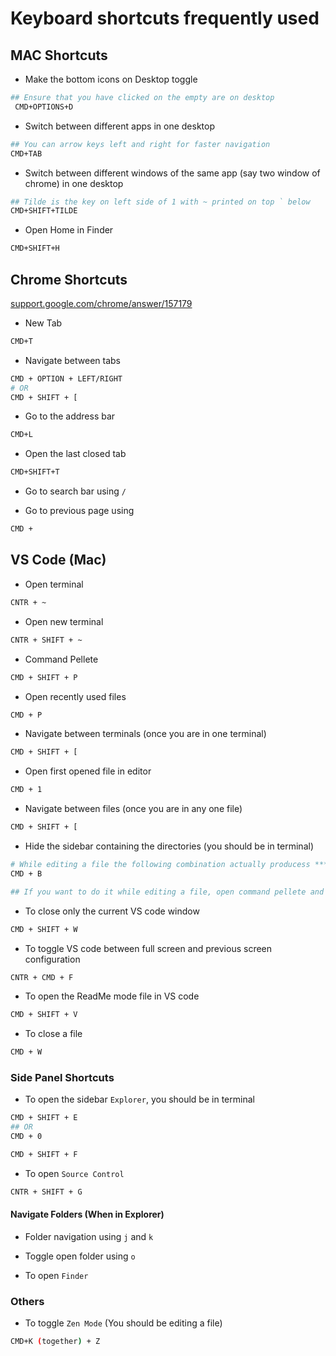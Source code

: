 # Keyboard shortcuts frequently used

## MAC Shortcuts

- Make the bottom icons on Desktop toggle

```bash
## Ensure that you have clicked on the empty are on desktop
 CMD+OPTIONS+D
```

- Switch between different apps in one desktop

```bash
## You can arrow keys left and right for faster navigation
CMD+TAB 
```

- Switch between different windows of the same app (say two window of chrome) in one desktop

```bash
## Tilde is the key on left side of 1 with ~ printed on top ` below
CMD+SHIFT+TILDE
```

- Open Home in Finder

```bash
CMD+SHIFT+H
```

## Chrome Shortcuts

[support.google.com/chrome/answer/157179](https://support.google.com/chrome/answer/157179)

- New Tab

```bash
CMD+T
```

- Navigate between tabs

```bash
CMD + OPTION + LEFT/RIGHT
# OR
CMD + SHIFT + [
```

- Go to the address bar

```bash
CMD+L
```

- Open the last closed tab

```bash
CMD+SHIFT+T
```

- Go to search bar using `/`

- Go to previous page using

```bash
CMD + 
```

## VS Code (Mac)

- Open terminal

```bash
CNTR + ~
```

- Open new terminal

```bash
CNTR + SHIFT + ~
```

- Command Pellete

```bash
CMD + SHIFT + P
```

- Open recently used files

```bash
CMD + P
```

- Navigate between terminals (once you are in one terminal)

```bash
CMD + SHIFT + [
```

- Open first opened file in editor

```bash
CMD + 1
```

- Navigate between files (once you are in any one file)

```bash
CMD + SHIFT + [
```

- Hide the sidebar containing the directories (you should be in terminal)

```bash
# While editing a file the following combination actually producess ****
CMD + B

## If you want to do it while editing a file, open command pellete and type Toggle Primary Sidebar Visibility
```

- To close only the current VS code window

```bash
CMD + SHIFT + W
```

- To toggle VS code between full screen and previous screen configuration

```bash
CNTR + CMD + F
```

- To open the ReadMe mode file in VS code

```bash
CMD + SHIFT + V
```

- To close a file

```bash
CMD + W
```

### Side Panel Shortcuts

- To open the sidebar `Explorer`, you should be in terminal

```bash
CMD + SHIFT + E
## OR
CMD + 0
```

```bash
CMD + SHIFT + F
```

- To open `Source Control`

```bash
CNTR + SHIFT + G
```

#### Navigate Folders (When in Explorer)

- Folder navigation using `j` and `k`
- Toggle open folder using `o`

- To open `Finder`

### Others

- To toggle `Zen Mode` (You should be editing a file)

```bash
CMD+K (together) + Z
```
